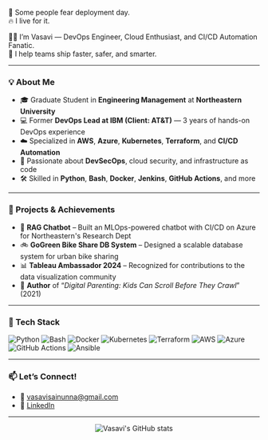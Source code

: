 
🚨 Some people fear deployment day.  
🔥 I live for it.

👩‍💻 I’m Vasavi — DevOps Engineer, Cloud Enthusiast, and CI/CD Automation Fanatic.  
🚀 I help teams ship faster, safer, and smarter.

---

### 💡 About Me
- 🎓 Graduate Student in **Engineering Management** at **Northeastern University**
- 💻 Former **DevOps Lead at IBM (Client: AT&T)** — 3 years of hands-on DevOps experience
- ☁️ Specialized in **AWS**, **Azure**, **Kubernetes**, **Terraform**, and **CI/CD Automation**
- 🔐 Passionate about **DevSecOps**, cloud security, and infrastructure as code
- 🛠️ Skilled in **Python**, **Bash**, **Docker**, **Jenkins**, **GitHub Actions**, and more

---

### 🚀 Projects & Achievements
- 🧠 **RAG Chatbot** – Built an MLOps-powered chatbot with CI/CD on Azure for Northeastern's Research Dept
- 🚲 **GoGreen Bike Share DB System** – Designed a scalable database system for urban bike sharing
- 📊 **Tableau Ambassador 2024** – Recognized for contributions to the data visualization community
- 📘 **Author** of “*Digital Parenting: Kids Can Scroll Before They Crawl*” (2021)

---

### 🔧 Tech Stack
![Python](https://img.shields.io/badge/Python-3776AB?style=flat-square&logo=python&logoColor=white)
![Bash](https://img.shields.io/badge/Bash-4EAA25?style=flat-square&logo=gnu-bash&logoColor=white)
![Docker](https://img.shields.io/badge/Docker-2496ED?style=flat-square&logo=docker&logoColor=white)
![Kubernetes](https://img.shields.io/badge/Kubernetes-326CE5?style=flat-square&logo=kubernetes&logoColor=white)
![Terraform](https://img.shields.io/badge/Terraform-623CE4?style=flat-square&logo=terraform&logoColor=white)
![AWS](https://img.shields.io/badge/AWS-232F3E?style=flat-square&logo=amazon-aws&logoColor=white)
![Azure](https://img.shields.io/badge/Azure-0078D4?style=flat-square&logo=microsoft-azure&logoColor=white)
![GitHub Actions](https://img.shields.io/badge/GitHub_Actions-2088FF?style=flat-square&logo=github-actions&logoColor=white)
![Ansible](https://img.shields.io/badge/Ansible-EE0000?style=flat-square&logo=ansible&logoColor=white)

---

### 📫 Let’s Connect!
- 📧 vasavisainunna@gmail.com  
- 💼 [LinkedIn](https://www.linkedin.com/in/vasavisainunna)  

---

<p align="center">
  <img src="https://github-readme-stats.vercel.app/api?username=your-github-username&show_icons=true&theme=github_dark" alt="Vasavi's GitHub stats" />
</p>
